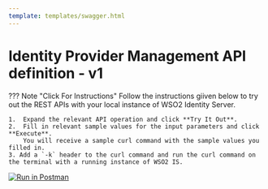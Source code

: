 ```yaml
---
template: templates/swagger.html
---
```

# Identity Provider Management API definition - v1

??? Note "Click For Instructions"
    Follow the instructions giiven below to try out the REST APIs with your local instance of WSO2 Identity Server.

    1.  Expand the relevant API operation and click **Try It Out**.
    2.  Fill in relevant sample values for the input parameters and click **Execute**.
        You will receive a sample curl command with the sample values you filled in.
    3. Add a `-k` header to the curl command and run the curl command on the terminal with a running instance of WSO2 IS.

<div id="swagger-ui"></div>
<script src="../../assets/lib/swagger/swagger-ui-bundle.js"> </script>
<script src="../../assets/lib/swagger/swagger-ui-standalone-preset.js"> </script>
<script>
window.onload = function() {
  // Begin Swagger UI call region
  const ui = SwaggerUIBundle({
    url: "https://raw.githubusercontent.com/wso2/identity-api-server/master/components/org.wso2.carbon.identity.api.server.idp/org.wso2.carbon.identity.api.server.idp.v1/src/main/resources/idp.yaml",
    dom_id: '#swagger-ui',
    deepLinking: true,
    presets: [
      SwaggerUIBundle.presets.apis,
      SwaggerUIStandalonePreset
    ],
    plugins: [
      SwaggerUIBundle.plugins.DownloadUrl
    ],
    layout: "StandaloneLayout"
  })
  // End Swagger UI call region

  window.ui = ui
}
</script>

[![Run in Postman](https://run.pstmn.io/button.svg)](https://app.getpostman.com/run-collection/e90892712c661d031b29)
